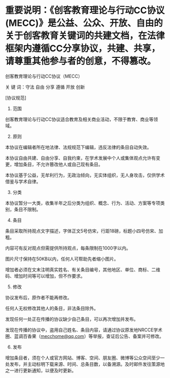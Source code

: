 # 重要说明：《创客教育理论与行动CC协议(MECC)》是公益、公众、开放、自由的关于创客教育关键词的共建文档，在法律框架内遵循CC分享协议，共建、共享，请尊重其他参与者的创意，不得篡改。

创客教育理论与行动CC协议（MECC）

关 键 词：守法 自由 分享 遵循 开放 创新

[协议规范]

1. 范围

创客教育理论与行动CC协议适合教育及相关商业活动，不限于教育、商业等领域。

2. 原则

本协议在编辑者所在地法律、法规规范下编辑，违反法律的条目自动失效。

本协议自由共建、自由分享、自我约束，在学术发展中个人或集体观点允许有变更，增加条目，不允许篡改他人或自己现有条目。

本协议基于公益，无牟利行为，无政治倾向，无实体组织，无人身攻击，仅供学术借鉴与学术自律。

3. 分类

本协议暂分一大类，收集半年之后分类为组织、概念、行为、活动、方案等专项类别，条目不限制。

4. 条目

条目采取所持观点文字描述，字体正文5号仿宋，行距18磅，标题小四号仿宋、加粗。

内容可有反对观点但需提供所持观点，每条限制在1000字以内。

图片尺寸保持在50KB以内，任何人可帮助先者缩小图片。

增加者必须在文末注明真实姓名、有关条目编号，其他地区、单位、商标、二维码、增加时间等可以增加，但不作要求。

5. 修改

协议发布后，原作者不能再修改。

任何人无权修改其他人的条目，非法条目除外。

发现任何一处正在传播的协议缺少自己条目，可以再次增加并发布。

发现在传播的协议中，盗用自己姓名、条目内容，请通过协议原发地NRCCE学术圈、蓝调百香果（mecchome@qq.com）等举报，查证后公告、备案并可修改。

6. 发布

增加条目者，须在个人或官方网站、博客、空间、朋友圈、微博等公众空间至少一处发布，并主动标明下载来源、时间、总条目数，以备溯源。及时邮件发往策源地之一进行更新通知，以便及时更新。
